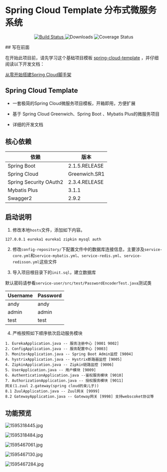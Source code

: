 # Spring Cloud Template 分布式微服务系统
 <p align="center">
  <a href="https://github.com/KittyMi/spring-cloud-template" target="_blank">
    <img src="https://img.shields.io/badge/SpringCloudTemplate-分布式项目脚手架-green.svg" alt="Build Status">
  </a>
  <img src="https://img.shields.io/badge/Spring%20Boot-2.1.5.RELEASE-yellowgreen.svg" alt="Downloads">
  <img src="https://img.shields.io/badge/Spring%20Cloud-Greenwich.RELEASE-blue.svg" alt="Coverage Status">
 </p>
## 写在前面

在开始此项目前，请先学习这个基础项目模板 [spring-cloud-template](https://www.686blog.com/blog/article/23) ，并仔细阅读以下开发文档：

[从零开始搭建Spring Cloud脚手架](https://github.com/KittyMi/spring-cloud-template/README.md)

## Spring Cloud Template

* 一套极简的Spring Cloud微服务项目模板，开箱即用，方便扩展

* 基于 Spring Cloud Greenwich、Spring Boot 、Mybatis Plus的微服务项目

* 详细的开发文档

## 核心依赖

| 依赖 | 版本 |
| --- | --- |
| Spring Boot | 2.1.5.RELEASE |
| Spring Cloud | Greenwich.SR1 |
| Spring Security OAuth2 | 2.3.4.RELEASE |
| Mybatis Plus | 3.1.1 | 
| Swagger2 | 2.9.2 |

## 启动说明

1. 修改本地`hosts`文件，添加如下内容。

```
127.0.0.1 eureka1 eureka1 zipkin mysql auth
```

2. 修改`config-repository/`下配置文件中的数据库连接信息，主要涉及`service-core.yml`和`service-mybatis.yml`、`service-redis.yml`、`service-redisson.yml`这些文件

3. 导入项目根目录下的`init.sql`，建立数据库

默认密码请参看`service-user/src/test/PasswordEncoderTest.java`测试类

| Username | Password |
| --- | --- |
| andy | andy |
| admin | admin |
| test | test |

4. 严格按照如下顺序依次启动服务模块

```
1. EurekaApplication.java -- 服务注册中心 [9001 9002]
2. ConfigApplication.java -- 服务配置中心 [9003]
3. MonitorApplication.java -- Spring Boot Admin监控 [9004]
4. hystrixApplication.java -- Hystrix断路器监控 [9005]
4. ZipkinApplication.java -- Zipkin链路监控 [9006]
5. UserApplication.java -- 用户模块 [9009]
6. AuthenticationApplication.java --鉴权服务模块 [9010]
7. AuthorizationApplication.java -- 授权服务模块 [9011]
网关(1.zuul 2.gateway(spring cloud的亲儿子))
8.1 ZuulApplication.java -- Zuul网关 [9999]
8.2 GatewayApplication.java -- Gateway网关 [9998] 支持webscoket协议等
```

## 功能预览
![1595318445.jpg](https://www.686blog.com/api/doc/2020/07/23/1595496390739.jpg)

![1595318484.jpg](https://www.686blog.com/api/doc/2020/07/23/1595496399330.jpg)

![1595467061.jpg](https://www.686blog.com/api/doc/2020/07/23/1595496402833.jpg)

![1595467130.jpg](https://www.686blog.com/api/doc/2020/07/23/1595496406677.jpg)

![1595467284.jpg](https://www.686blog.com/api/doc/2020/07/23/1595496410891.jpg)



